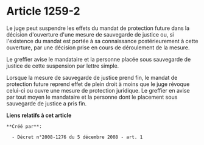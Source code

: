 # Article 1259-2

Le juge peut suspendre les effets du mandat de protection future dans la décision d'ouverture d'une mesure de sauvegarde de
justice ou, si l'existence du mandat est portée à sa connaissance postérieurement à cette ouverture, par une décision prise
en cours de déroulement de la mesure. 

Le greffier avise le mandataire et la personne placée sous sauvegarde de justice de cette suspension par lettre simple. 

Lorsque la mesure de sauvegarde de justice prend fin, le mandat de protection future reprend effet de plein droit à moins que
le juge révoque celui-ci ou ouvre une mesure de protection juridique. Le greffier en avise par tout moyen le mandataire et la
personne dont le placement sous sauvegarde de justice a pris fin.

**Liens relatifs à cet article**

	**Créé par**:

	  - Décret n°2008-1276 du 5 décembre 2008 - art. 1
